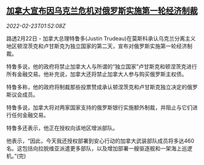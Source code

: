 <!--1645581663000-->
[加拿大宣布因乌克兰危机对俄罗斯实施第一轮经济制裁](https://cn.reuters.com/article/canada-trudeau-russia-sanction-0223-idCNKBS2KS03Z)
------

<div><i>2022-02-23T01:52:08Z</i></div><p>路透2月22日 - 加拿大总理特鲁多(Justin Trudeau)在莫斯科承认乌克兰分离主义地区顿涅茨克和卢甘斯克为独立国家的第二天，宣布对俄罗斯实施第一轮经济制裁。</p><p>特鲁多说，他的政府将禁止加拿大人与所谓的“独立国家”卢甘斯克和顿涅茨克进行所有金融交易。他补充说，加拿大还将禁止加拿大人参与购买俄罗斯主权债。</p><p>特鲁多称，他的政府将制裁那些投票赞成承认顿涅茨克和卢甘斯克独立决定的俄罗斯议会成员。</p><p>特鲁多说，加拿大将对两家国家支持的俄罗斯银行实施额外制裁，并阻止与它们进行任何金融交易。</p><p>特鲁多还表示，他正在授权向该地区增派部队。</p><p>他表示，“因此，今天我还授权部署到安心行动的加拿大武装部队成员将多达460名。这包括向拉脱维亚派遣更多部队，以及增加部署一艘驱逐舰和一架海上巡逻机。”(完)</p>

